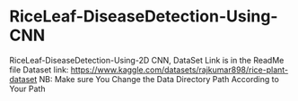 # RiceLeaf-DiseaseDetection-Using-CNN
RiceLeaf-DiseaseDetection-Using-2D CNN, DataSet Link is in the ReadMe file 
Dataset link: https://www.kaggle.com/datasets/rajkumar898/rice-plant-dataset
NB: Make sure You Change the Data Directory Path According to Your Path 
